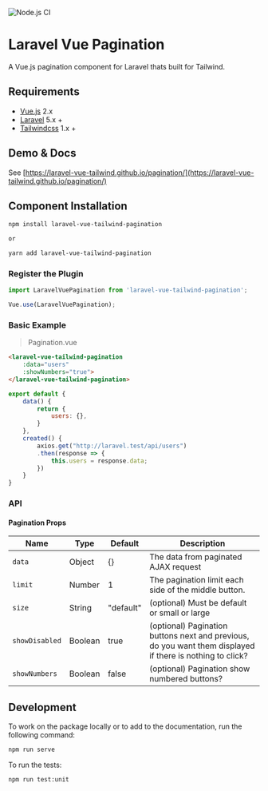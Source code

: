 ![Node.js CI](https://github.com/laravel-vue-tailwind/pagination/workflows/Node.js%20CI/badge.svg)

# Laravel Vue Pagination
A Vue.js pagination component for Laravel thats built for Tailwind.

## Requirements

* [Vue.js](https://vuejs.org/) 2.x
* [Laravel](http://laravel.com/docs/) 5.x +
* [Tailwindcss](https://tailwindcss.com/) 1.x +

## Demo & Docs

See [https://laravel-vue-tailwind.github.io/pagination/](https://laravel-vue-tailwind.github.io/pagination/)

## Component Installation

```bash
npm install laravel-vue-tailwind-pagination

or

yarn add laravel-vue-tailwind-pagination
```

### Register the Plugin

```javascript
import LaravelVuePagination from 'laravel-vue-tailwind-pagination';

Vue.use(LaravelVuePagination);
```

### Basic Example
> Pagination.vue


```html
<laravel-vue-tailwind-pagination
    :data="users"
    :showNumbers="true">
</laravel-vue-tailwind-pagination>
```

```javascript
export default {
    data() {
        return {
            users: {},
        }
    },
    created() {
        axios.get("http://laravel.test/api/users")
        .then(response => {
            this.users = response.data;
        })
    }
}
```

### API

#### Pagination Props

| Name | Type | Default | Description  
| --- | --- | --- | --- |
| `data ` | Object | {} | The data from paginated AJAX request |
| `limit` | Number | 1 | The pagination limit each side of the middle button. |
| `size` | String | "default" | (optional) Must be default or small or large |
| `showDisabled` | Boolean | true | (optional) Pagination buttons next and previous, do you want them displayed if there is nothing to click? |
| `showNumbers ` | Boolean | false | (optional) Pagination show numbered buttons? |


## Development

To work on the package locally or to add to the documentation, run the following command:

```bash
npm run serve
```

To run the tests:

```bash
npm run test:unit
```